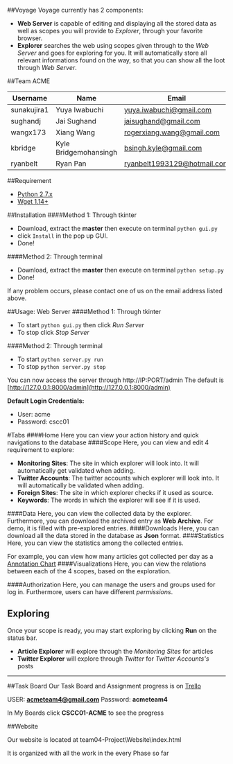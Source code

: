 ##Voyage
Voyage currently has 2 components:
* __Web Server__ is capable of editing and displaying all the stored data as well as scopes you will provide to _Explorer_, through your favorite browser. 
* __Explorer__ searches the web using scopes given through to the _Web Server_ and goes for exploring for you. It will automatically store all relevant informations found on the way, so that you can show all the loot through _Web Server_.

##Team ACME

Username  |Name | Email
--------------|-------------------|--------------------------
sunakujira1 | Yuya Iwabuchi | yuya.iwabuchi@gmail.com
sughandj | Jai Sughand | jaisughand@gmail.com
wangx173 | Xiang Wang | rogerxiang.wang@gmail.com
kbridge | Kyle Bridgemohansingh | bsingh.kyle@gmail.com
ryanbelt | Ryan Pan | ryanbelt1993129@hotmail.com

##Requirement

* [Python 2.7.x](https://www.python.org/downloads/release/python-278/) 
* [Wget 1.14+](http://www.gnu.org/software/wget/)

##Installation
####Method 1: Through tkinter
* Download, extract the __master__ then execute on terminal `python gui.py`
* click `Install` in the pop up GUI.
* Done!

####Method 2: Through terminal
* Download, extract the __master__ then execute on terminal `python setup.py` 
* Done!

If any problem occurs, please contact one of us on the email address listed above.

##Usage: Web Server
####Method 1: Through tkinter
* To start `python gui.py` then click _Run Server_
* To stop click _Stop Server_

####Method 2: Through terminal
* To start `python server.py run`
* To stop `python server.py stop`

You can now access the server through http://IP:PORT/admin
The default is [http://127.0.0.1:8000/admin](http://127.0.0.1:8000/admin)


__Default Login Credentials:__
* User: acme
* Password: cscc01

#Tabs
####Home
Here you can view your action history and quick navigations to the database
####Scope
Here, you can view and edit 4 requirement to explore:
* __Monitoring Sites__: The site in which explorer will look into. It will automatically get validated when adding.
* __Twitter Accounts__: The twitter accounts which explorer will look into. It will automatically be validated when adding.
* __Foreign Sites__: The site in which explorer checks if it used as source.
* __Keywords__: The words in which the explorer will see if it is used.

####Data
Here, you can view the collected data by the explorer. Furthermore, you can download the archived entry as __Web Archive__.
For demo, it is filled with pre-explored entries.
####Downloads
Here, you can download all the data stored in the database as __Json__ format.
####Statistics
Here, you can view the statistics among the collected entries.

For example, you can view how many articles got collected per day as a [Annotation Chart](https://developers.google.com/chart/interactive/docs/gallery/annotationchart)
####Visualizations
Here, you can view the relations between each of the 4 scopes, based on the exploration.

####Authorization
Here, you can manage the users and groups used for log in.
Furthermore, users can have different _permissions_.

## Exploring
Once your scope is ready, you may start exploring by clicking __Run__ on the status bar.
* __Article Explorer__ will explore through the _Monitoring Sites_ for articles
* __Twitter Explorer__ will explore through _Twitter_ for _Twitter Accounts's_ posts

___
##Task Board
Our Task Board and Assignment progress is on [Trello](https://trello.com/b/Y08lMCXy/cscc01-acme)

USER: **acmeteam4@gmail.com** Password: **acmeteam4**

In My Boards click **CSCC01-ACME** to see the progress

##Website

Our website is located at team04-Project\Website\index.html

It is organized with all the work in the every Phase so far
